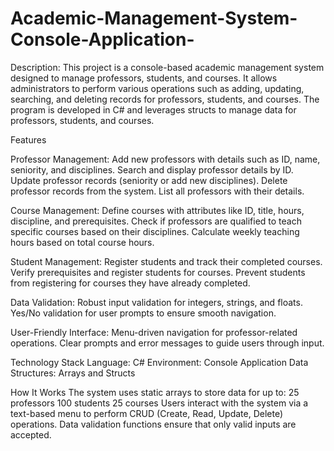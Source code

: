 # Academic-Management-System-Console-Application-
Description:
This project is a console-based academic management system designed to manage professors, students, and courses. It allows administrators to perform various operations such as adding, updating, searching, and deleting records for professors, students, and courses. The program is developed in C# and leverages structs to manage data for professors, students, and courses.

Features

Professor Management:
Add new professors with details such as ID, name, seniority, and disciplines.
Search and display professor details by ID.
Update professor records (seniority or add new disciplines).
Delete professor records from the system.
List all professors with their details.

Course Management:
Define courses with attributes like ID, title, hours, discipline, and prerequisites.
Check if professors are qualified to teach specific courses based on their disciplines.
Calculate weekly teaching hours based on total course hours.

Student Management:
Register students and track their completed courses.
Verify prerequisites and register students for courses.
Prevent students from registering for courses they have already completed.

Data Validation:
Robust input validation for integers, strings, and floats.
Yes/No validation for user prompts to ensure smooth navigation.

User-Friendly Interface:
Menu-driven navigation for professor-related operations.
Clear prompts and error messages to guide users through input.

Technology Stack
Language: C#
Environment: Console Application
Data Structures: Arrays and Structs

How It Works
The system uses static arrays to store data for up to:
25 professors
100 students
25 courses
Users interact with the system via a text-based menu to perform CRUD (Create, Read, Update, Delete) operations.
Data validation functions ensure that only valid inputs are accepted.
